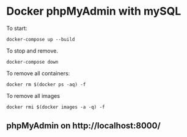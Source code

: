 # Docker phpMyAdmin with mySQL

To start:
```
docker-compose up --build
```
To stop and remove.
```
docker-compose down
```
To remove all containers:
```
docker rm $(docker ps -aq) -f
```
To remove all images
```
docker rmi $(docker images -a -q) -f
```

## phpMyAdmin on http://localhost:8000/
